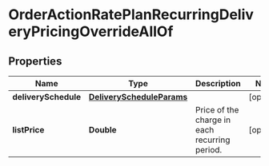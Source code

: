 

# OrderActionRatePlanRecurringDeliveryPricingOverrideAllOf


## Properties

| Name | Type | Description | Notes |
|------------ | ------------- | ------------- | -------------|
|**deliverySchedule** | [**DeliveryScheduleParams**](DeliveryScheduleParams.md) |  |  [optional] |
|**listPrice** | **Double** | Price of the charge in each recurring period.  |  [optional] |



